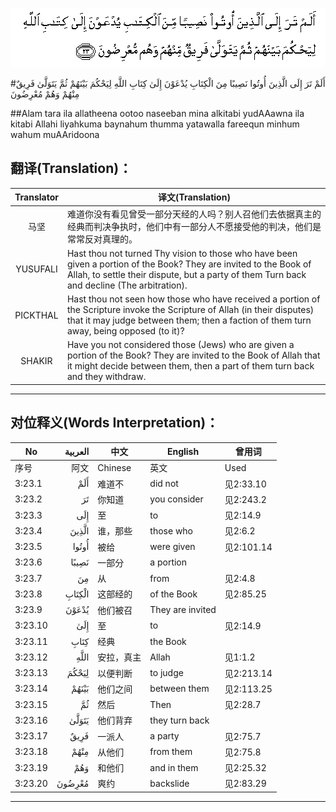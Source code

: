 ![003:023](images/003_023.gif)

#أَلَمْ تَرَ إِلَى الَّذِينَ أُوتُوا نَصِيبًا مِنَ الْكِتَابِ يُدْعَوْنَ إِلَىٰ كِتَابِ اللَّهِ لِيَحْكُمَ بَيْنَهُمْ ثُمَّ يَتَوَلَّىٰ فَرِيقٌ مِنْهُمْ وَهُمْ مُعْرِضُونَ 

##Alam tara ila allatheena ootoo naseeban mina alkitabi yudAAawna ila kitabi Allahi liyahkuma baynahum thumma yatawalla fareequn minhum wahum muAAridoona 

## 翻译(Translation)：

| Translator | 译文(Translation)                                            |
| :--------: | ------------------------------------------------------------ |
|    马坚    | 难道你没有看见曾受一部分天经的人吗？别人召他们去依据真主的经典而判决争执时，他们中有一部分人不愿接受他的判决，他们是常常反对真理的。 |
|  YUSUFALI  | Hast thou not turned Thy vision to those who have been given a portion of the Book? They are invited to the Book of Allah, to settle their dispute, but a party of them Turn back and decline (The arbitration). |
|  PICKTHAL  | Hast thou not seen how those who have received a portion of the Scripture invoke the Scripture of Allah (in their disputes) that it may judge between them; then a faction of them turn away, being opposed (to it)? |
|   SHAKIR   | Have you not considered those (Jews) who are given a portion of the Book? They are invited to the Book of Allah that it might decide between them, then a part of them turn back and they withdraw. |

---

## 对位释义(Words Interpretation)：

| No   | العربية | 中文    | English | 曾用词 |
| ---- | ------: | ------- | ------- | ------ |
| 序号 |    阿文 | Chinese | 英文    | Used   |
| 3:23.1  | أَلَمْ    | 难道不     | did not          | 见2:33.10  |
| 3:23.2  | تَرَ     | 你知道     | you consider     | 见2:243.2  |
| 3:23.3  | إِلَى    | 至         | to               | 见2:14.9   |
| 3:23.4  | الَّذِينَ  | 谁，那些   | those who        | 见2:6.2    |
| 3:23.5  | أُوتُوا  | 被给       | were given       | 见2:101.14 |
| 3:23.6  | نَصِيبًا  | 一部分     | a portion        |            |
| 3:23.7  | مِنَ     | 从         | from             | 见2:4.8    |
| 3:23.8  | الْكِتَابِ | 这部经的   | of the Book      | 见2:85.25  |
| 3:23.9  | يُدْعَوْنَ  | 他们被召   | They are invited |            |
| 3:23.10 | إِلَىٰ    | 至         | to               | 见2:14.9   |
| 3:23.11 | كِتَابِ   | 经典       | the Book         |            |
| 3:23.12 | اللَّهِ   | 安拉，真主 | Allah            | 见1:1.2    |
| 3:23.13 | لِيَحْكُمَ  | 以便判断   | to judge         | 见2:213.14 |
| 3:23.14 | بَيْنَهُمْ  | 他们之间   | between them     | 见2:113.25 |
| 3:23.15 | ثُمَّ     | 然后       | Then             | 见2:28.7   |
| 3:23.16 | يَتَوَلَّىٰ  | 他们背弃   | they turn back   |            |
| 3:23.17 | فَرِيقٌ   | 一派人     | a party          | 见2:75.7   |
| 3:23.18 | مِنْهُمْ   | 从他们     | from them        | 见2:75.8   |
| 3:23.19 | وَهُمْ    | 和他们     | and in them      | 见2:25.32  |
| 3:23.20 | مُعْرِضُونَ | 爽约       | backslide        | 见2:83.29  |

---
